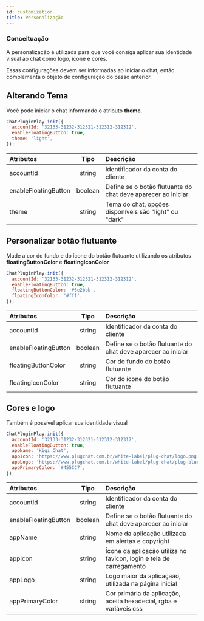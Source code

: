```yaml
---
id: customization
title: Personalização
---
```


### Conceituação

A personalização é utilizada para que você consiga aplicar sua identidade visual ao chat como logo, icone e cores.

Essas configurações devem ser informadas ao iniciar o chat, então complementa o objeto de configuração do passo anterior.

## Alterando Tema

Você pode iniciar o chat informando o atributo **theme**.

```javascript
ChatPluginPlay.init({
  accountId: '32133-31232-312321-312312-312312',
  enableFloatingButton: true,
  theme: 'light',
});
```

| Atributos | Tipo | Descrição |
| :-- | :-: | :-- |
| accountId | string | Identificador da conta do cliente |
| enableFloatingButton | boolean | Define se o botão flutuante do chat deve aparecer ao iniciar |
| theme | string | Tema do chat, opções disponíveis são "light" ou "dark" |

## Personalizar botão flutuante

Mude a cor do fundo e do ícone do botão flutuante utilizando os atributos **floatingButtonColor** e **floatingIconColor**

```javascript
ChatPluginPlay.init({
  accountId: '32133-31232-312321-312312-312312',
  enableFloatingButton: true,
  floatingButtonColor: '#6e2bbb',
  floatingIconColor: '#fff',
});
```

| Atributos | Tipo | Descrição |
| :-- | :-: | :-- |
| accountId | string | Identificador da conta do cliente |
| enableFloatingButton | boolean | Define se o botão flutuante do chat deve aparecer ao iniciar |
| floatingButtonColor | string | Cor do fundo do botão flutuante |
| floatingIconColor | string | Cor do ícone do botão flutuante |

## Cores e logo

Também é possível aplicar sua identidade visual

```javascript
ChatPluginPlay.init({
  accountId: '32133-31232-312321-312312-312312',
  enableFloatingButton: true,
  appName: 'Kigi Chat',
  appIcon: 'https://www.plugchat.com.br/white-label/plug-chat/logo.png',
  appLogo: 'https://www.plugchat.com.br/white-label/plug-chat/plug-blue.png',
  appPrimaryColor: '#455CC7',
});
```

| Atributos | Tipo | Descrição |
| :-- | :-: | :-- |
| accountId | string | Identificador da conta do cliente |
| enableFloatingButton | boolean | Define se o botão flutuante do chat deve aparecer ao iniciar |
| appName | string | Nome da aplicação utilizada em alertas e copyright |
| appIcon | string | Ícone da aplicação utiliza no favicon, login e tela de carregamento |
| appLogo | string | Logo maior da aplicaçaão, utilizada na página inicial |
| appPrimaryColor | string | Cor primária da aplicação, aceita hexadecial, rgba e variáveis css |
